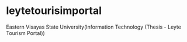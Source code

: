 # leytetourisimportal
Eastern Visayas State University(Information Technology (Thesis - Leyte Tourism Portal))
